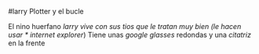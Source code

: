 #larry Plotter y el bucle 

El nino huerfano **larry* vive con sus tios que le tratan muy bien (le hacen usar * internet explorer*)
Tiene unas *google glasses* redondas y una *citatriz* en la frente